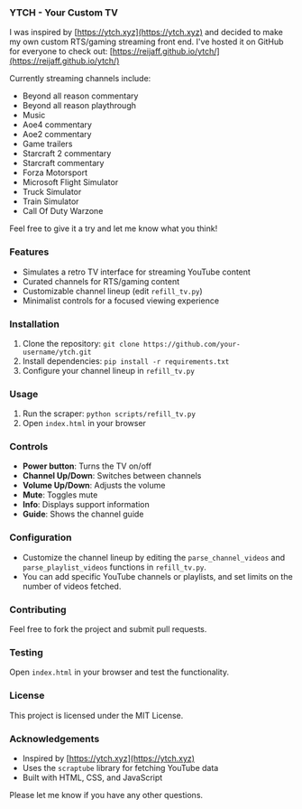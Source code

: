 ### YTCH - Your Custom TV

I was inspired by [https://ytch.xyz](https://ytch.xyz) and decided to make my own custom RTS/gaming streaming front end. I've hosted it on GitHub for everyone to check out: [https://reijaff.github.io/ytch/](https://reijaff.github.io/ytch/)

Currently streaming channels include:


* Beyond all reason commentary
* Beyond all reason playthrough
* Music
* Aoe4 commentary
* Aoe2 commentary
* Game trailers
* Starcraft 2 commentary
* Starcraft commentary
* Forza Motorsport
* Microsoft Flight Simulator
* Truck Simulator
* Train Simulator
* Call Of Duty Warzone


Feel free to give it a try and let me know what you think!

### Features

* Simulates a retro TV interface for streaming YouTube content
* Curated channels for RTS/gaming content
* Customizable channel lineup (edit `refill_tv.py`)
* Minimalist controls for a focused viewing experience

### Installation

1. Clone the repository: `git clone https://github.com/your-username/ytch.git`
2. Install dependencies: `pip install -r requirements.txt`
3. Configure your channel lineup in `refill_tv.py`

### Usage

1. Run the scraper: `python scripts/refill_tv.py`
2. Open `index.html` in your browser

### Controls

* **Power button**: Turns the TV on/off
* **Channel Up/Down**: Switches between channels
* **Volume Up/Down**: Adjusts the volume
* **Mute**: Toggles mute
* **Info**: Displays support information
* **Guide**: Shows the channel guide

### Configuration

* Customize the channel lineup by editing the `parse_channel_videos` and `parse_playlist_videos` functions in `refill_tv.py`.
* You can add specific YouTube channels or playlists, and set limits on the number of videos fetched.

### Contributing

Feel free to fork the project and submit pull requests.

### Testing

Open `index.html` in your browser and test the functionality.

### License

This project is licensed under the MIT License.

### Acknowledgements

* Inspired by [https://ytch.xyz](https://ytch.xyz)
* Uses the `scraptube` library for fetching YouTube data
* Built with HTML, CSS, and JavaScript

Please let me know if you have any other questions.